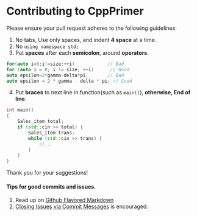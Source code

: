 # Contributing to CppPrimer

Please ensure your pull request adheres to the following guidelines:

1. No tabs, Use only spaces, and indent **4 space** at a time.
2. No `using namespace std;`
3. Put **spaces** after each **semicolon**, around **operators**.
```cpp
for(auto i=0;i!=size;++i) 		     // Bad
for (auto i = 0; i != size; ++i) 	  // Good
auto epsilon=2*gamma-delta*pi;	     // Bad
auto epsilon = 2 * gamma - delta * pi; // Good
```
4. Put **braces** to next line in function(such as `main()`), **otherwise, End of line**.
```cpp
int main()
{
    Sales_item total;
    if (std::cin >> total) {
        Sales_item trans;
        while (std::cin >> trans) {
            //...
        }
    }
}
```

Thank you for your suggestions!

#### Tips for good commits and issues.

1. Read up on [Github Flavored Markdown](https://help.github.com/articles/github-flavored-markdown)
2. [Closing Issues via Commit Messages](https://github.com/tiimgreen/github-cheat-sheet#closing-issues-via-commit-messages) is encouraged.
